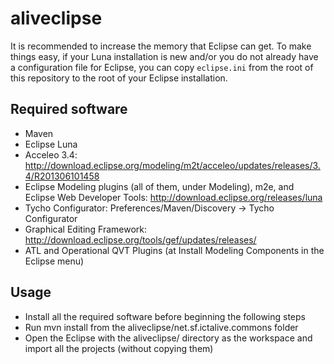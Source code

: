 aliveclipse
===========

It is recommended to increase the memory that Eclipse can get. To make things easy, if your Luna installation is new and/or you do not already have a configuration file for Eclipse, you can copy `eclipse.ini` from the root of this repository to the root of your Eclipse installation.

Required software
-----------------

* Maven
* Eclipse Luna
* Acceleo 3.4: http://download.eclipse.org/modeling/m2t/acceleo/updates/releases/3.4/R201306101458
* Eclipse Modeling plugins (all of them, under Modeling), m2e, and Eclipse Web Developer Tools: http://download.eclipse.org/releases/luna
* Tycho Configurator: Preferences/Maven/Discovery -> Tycho Configurator
* Graphical Editing Framework: http://download.eclipse.org/tools/gef/updates/releases/
* ATL and Operational QVT Plugins (at Install Modeling Components in the Eclipse
  menu)

Usage
-----

* Install all the required software before beginning the following steps
* Run mvn install from the aliveclipse/net.sf.ictalive.commons folder
* Open the Eclipse with the aliveclipse/ directory as the workspace and
  import all the projects (without copying them)


